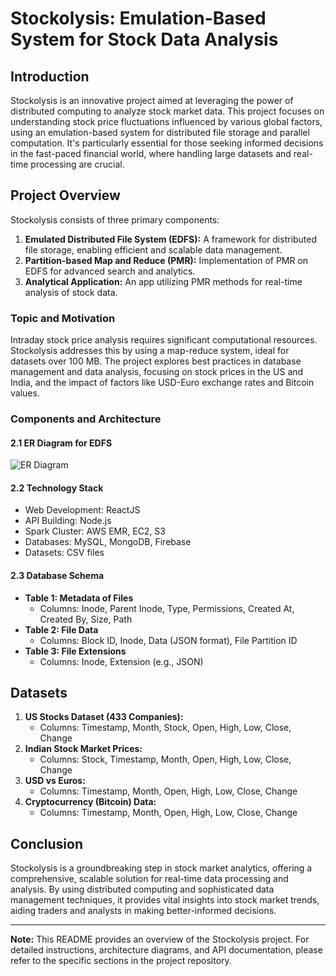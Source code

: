 # Stockolysis: Emulation-Based System for Stock Data Analysis

## Introduction

Stockolysis is an innovative project aimed at leveraging the power of distributed computing to analyze stock market data. This project focuses on understanding stock price fluctuations influenced by various global factors, using an emulation-based system for distributed file storage and parallel computation. It's particularly essential for those seeking informed decisions in the fast-paced financial world, where handling large datasets and real-time processing are crucial.

## Project Overview

Stockolysis consists of three primary components:

1. **Emulated Distributed File System (EDFS):** A framework for distributed file storage, enabling efficient and scalable data management.
2. **Partition-based Map and Reduce (PMR):** Implementation of PMR on EDFS for advanced search and analytics.
3. **Analytical Application:** An app utilizing PMR methods for real-time analysis of stock data.

### Topic and Motivation

Intraday stock price analysis requires significant computational resources. Stockolysis addresses this by using a map-reduce system, ideal for datasets over 100 MB. The project explores best practices in database management and data analysis, focusing on stock prices in the US and India, and the impact of factors like USD-Euro exchange rates and Bitcoin values.

### Components and Architecture

#### 2.1 ER Diagram for EDFS
![ER Diagram](./images/Image%201-5-24%20at%206.59%20PM.jpg)



#### 2.2 Technology Stack
- Web Development: ReactJS
- API Building: Node.js
- Spark Cluster: AWS EMR, EC2, S3
- Databases: MySQL, MongoDB, Firebase
- Datasets: CSV files

#### 2.3 Database Schema
- **Table 1: Metadata of Files**
  - Columns: Inode, Parent Inode, Type, Permissions, Created At, Created By, Size, Path
- **Table 2: File Data**
  - Columns: Block ID, Inode, Data (JSON format), File Partition ID
- **Table 3: File Extensions**
  - Columns: Inode, Extension (e.g., JSON)

## Datasets

1. **US Stocks Dataset (433 Companies):**
   - Columns: Timestamp, Month, Stock, Open, High, Low, Close, Change
2. **Indian Stock Market Prices:**
   - Columns: Stock, Timestamp, Month, Open, High, Low, Close, Change
3. **USD vs Euros:**
   - Columns: Timestamp, Month, Open, High, Low, Close, Change
4. **Cryptocurrency (Bitcoin) Data:**
   - Columns: Timestamp, Month, Open, High, Low, Close, Change

## Conclusion

Stockolysis is a groundbreaking step in stock market analytics, offering a comprehensive, scalable solution for real-time data processing and analysis. By using distributed computing and sophisticated data management techniques, it provides vital insights into stock market trends, aiding traders and analysts in making better-informed decisions.

---

**Note:** This README provides an overview of the Stockolysis project. For detailed instructions, architecture diagrams, and API documentation, please refer to the specific sections in the project repository.
